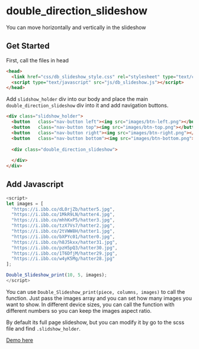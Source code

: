 # double_direction_slideshow
You can move horizontally and vertically in the slideshow


## Get Started
First, call the files in head

```html
<head>
  <link href="css/db_slideshow_style.css" rel="stylesheet" type="text/css">
  <script type="text/javascript" src="js/db_slideshow.js"></script>
</head>
```


Add ```slidshow_holder``` div into our body and place the main ```double_direction_slideshow``` div into it and add navigation buttons.

```html
<div class="slidshow_holder">
  <button	class="nav-button left"><img src="images/btn-left.png"></button>
  <button	class="nav-button top"><img src="images/btn-top.png"></button>
  <button	class="nav-button right"><img src="images/btn-right.png"></button>
  <button	class="nav-button bottom"><img src="images/btn-bottom.png"></button>
		
  <div class="double_direction_slideshow">
    
  </div>
</div>
```

## Add Javascript
```javascript
<script>
let images = [
  "https://i.ibb.co/dL0rjZb/hatter5.jpg",
  "https://i.ibb.co/1MkR9LN/hatter4.jpg",
  "https://i.ibb.co/mhhKxP5/hatter3.jpg",
  "https://i.ibb.co/tzX7Vs7/hatter2.jpg",
  "https://i.ibb.co/2tVWW8H/hatter1.jpg",
  "https://i.ibb.co/bXPYc01/hatter0.jpg",
  "https://i.ibb.co/h8J5kxx/hatter31.jpg",
  "https://i.ibb.co/pzH5pQ3/hatter30.jpg",
  "https://i.ibb.co/1T6DfjM/hatter29.jpg",
  "https://i.ibb.co/w4yK5Mg/hatter28.jpg"
];

Double_Slideshow_print(10, 5, images);
</script>
```
You can use ```Double_Slideshow_print(piece, columns, images)``` to call the function. Just pass the images array and you can set how many images you want to show.
In different device sizes, you can call the function with different numbers so you can keep the images aspect ratio.

By default its full page slideshow, but you can modify it by go to the scss file  and find ``` .slidshow_holder ```.

[Demo here](https://codepen.io/Balint_Gacsfalvy/pen/VwepVWd)
